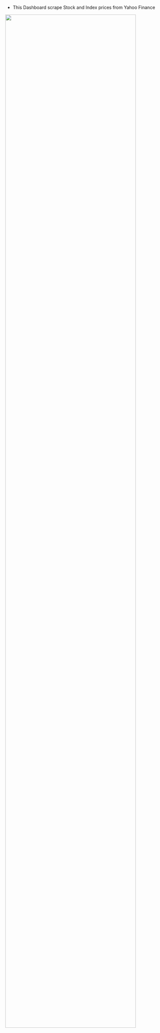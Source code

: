 - This Dashboard scrape Stock and Index prices from Yahoo Finance

<img src="https://user-images.githubusercontent.com/86684420/130696919-114fb82d-0b1b-4342-8c66-32ef4b4050a0.png" width="90%"></img> 
